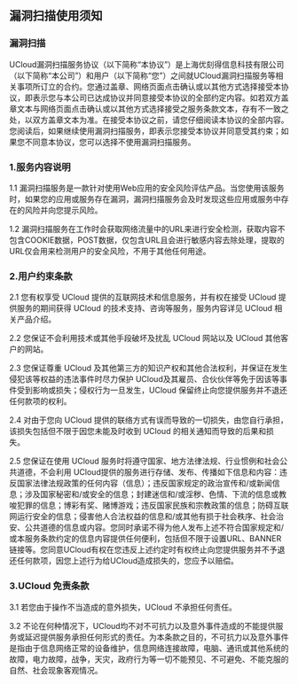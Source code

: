 

## 漏洞扫描使用须知

### 漏洞扫描
UCloud漏洞扫描服务协议（以下简称“本协议”）是上海优刻得信息科技有限公司（以下简称“本公司”）和用户（以下简称“您”）之间就UCloud漏洞扫描服务等相关事项所订立的合约。您通过盖章、网络页面点击确认或以其他方式选择接受本协议，即表示您与本公司已达成协议并同意接受本协议的全部约定内容。如若双方盖章文本与网络页面点击确认或以其他方式选择接受之服务条款文本，存有不一致之处，以双方盖章文本为准。在接受本协议之前，请您仔细阅读本协议的全部内容。您阅读后，如果继续使用漏洞扫描服务，即表示您接受本协议并同意受其约束；如果您不同意本协议，您可以选择不使用漏洞扫描服务。

### 1.服务内容说明

1.1 漏洞扫描服务是一款针对使用Web应用的安全风险评估产品。当您使用该服务时，如果您的应用或服务存在漏洞，漏洞扫描服务会及时发现这些应用或服务中存在的风险并向您提示风险。

1.2 漏洞扫描服务在工作时会获取网络流量中的URL来进行安全检测，获取内容不包含COOKIE数据，POST数据，仅包含URL且会进行敏感内容去除处理，提取的URL仅会用来检测用户的安全风险，不用于其他任何用途。

### 2.用户约束条款

2.1 您有权享受 UCloud 提供的互联网技术和信息服务，并有权在接受 UCloud 提供服务的期间获得 UCloud
的技术支持、咨询等服务，服务内容详见 UCloud 相关产品介绍。

2.2 您保证不会利用技术或其他手段破坏及扰乱 UCloud 网站以及 UCloud 其他客户的网站。

2.3 您保证尊重 UCloud 及其他第三方的知识产权和其他合法权利，并保证在发生侵犯该等权益的违法事件时尽力保护
UCloud及其雇员、合伙伙伴等免于因该等事件受到影响或损失；侵权行为一旦发生，UCloud
保留终止向您提供服务并不退还任何款项的权利。

2.4 对由于您向 UCloud 提供的联络方式有误而导致的一切损失，由您自行承担，该损失包括但不限于因您未能及时收到 UCloud
的相关通知而导致的后果和损失。

2.5 您保证在使用 UCloud 服务时将遵守国家、地方法律法规、行业惯例和社会公共道德，不会利用
UCloud提供的服务进行存储、发布、传播如下信息和内容：违反国家法律法规政策的任何内容（信息）；违反国家规定的政治宣传和/或新闻信息；涉及国家秘密和/或安全的信息；封建迷信和/或淫秽、色情、下流的信息或教唆犯罪的信息；博彩有奖、赌博游戏；违反国家民族和宗教政策的信息；防碍互联网运行安全的信息；侵害他人合法权益的信息和/或其他有损于社会秩序、社会治安、公共道德的信息或内容。您同时承诺不得为他人发布上述不符合国家规定和/或本服务条款约定的信息内容提供任何便利，包括但不限于设置URL、BANNER链接等。您同意UCloud有权在您违反上述约定时有权终止向您提供服务并不予退还任何款项，因您上述行为给UCloud造成损失的，您应予以赔偿。

### 3.UCloud 免责条款

3.1 若您由于操作不当造成的意外损失，UCloud 不承担任何责任。

3.2 不论在何种情况下，UCloud均不对不可抗力以及意外事件造成的不能提供服务或延迟提供服务承担任何形式的责任。为本条款之目的，不可抗力以及意外事件是指由于信息网络正常的设备维护，信息网络连接故障，电脑、通讯或其他系统的故障，电力故障，战争，天灾，政府行为等一切不能预见、不可避免、不能克服的自然、社会现象客观情况。


